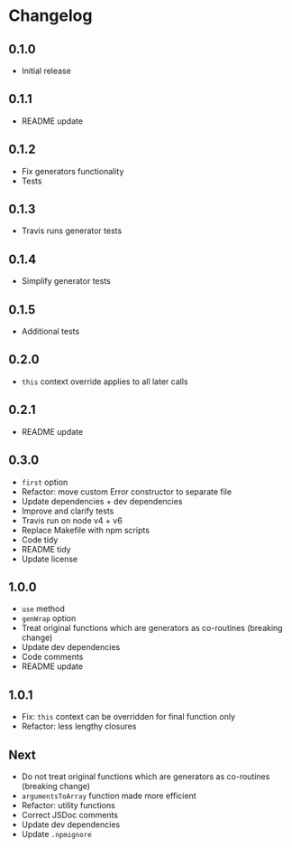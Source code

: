 # Changelog

## 0.1.0

* Initial release

## 0.1.1

* README update

## 0.1.2

* Fix generators functionality
* Tests

## 0.1.3

* Travis runs generator tests

## 0.1.4

* Simplify generator tests

## 0.1.5

* Additional tests

## 0.2.0

* `this` context override applies to all later calls

## 0.2.1

* README update

## 0.3.0

* `first` option
* Refactor: move custom Error constructor to separate file
* Update dependencies + dev dependencies
* Improve and clarify tests
* Travis run on node v4 + v6
* Replace Makefile with npm scripts
* Code tidy
* README tidy
* Update license

## 1.0.0

* `use` method
* `genWrap` option
* Treat original functions which are generators as co-routines (breaking change)
* Update dev dependencies
* Code comments
* README update

## 1.0.1

* Fix: `this` context can be overridden for final function only
* Refactor: less lengthy closures

## Next

* Do not treat original functions which are generators as co-routines (breaking change)
* `argumentsToArray` function made more efficient
* Refactor: utility functions
* Correct JSDoc comments
* Update dev dependencies
* Update `.npmignore`
